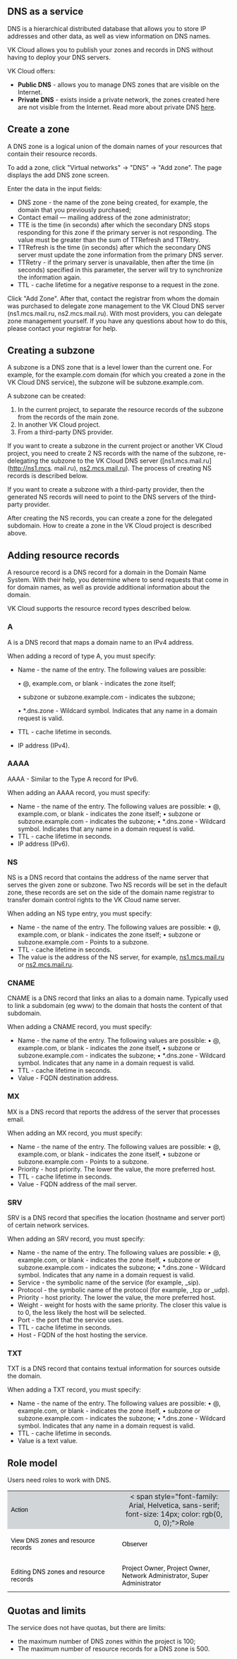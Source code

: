 ## DNS as a service

DNS is a hierarchical distributed database that allows you to store IP addresses and other data, as well as view information on DNS names.

VK Cloud allows you to publish your zones and records in DNS without having to deploy your DNS servers.

VK Cloud offers:

- **Public DNS** - allows you to manage DNS zones that are visible on the Internet.
- **Private DNS** - exists inside a private network, the zones created here are not visible from the Internet. Read more about private DNS [here](https://mcs.mail.ru/help/ru_RU/networks/private-dns).

## Create a zone

A DNS zone is a logical union of the domain names of your resources that contain their resource records.

To add a zone, click "Virtual networks" -> "DNS" -> "Add zone". The page displays the add DNS zone screen.

Enter the data in the input fields:

- DNS zone - the name of the zone being created, for example, the domain that you previously purchased;
- Contact email — mailing address of the zone administrator;
- TTE is the time (in seconds) after which the secondary DNS stops responding for this zone if the primary server is not responding. The value must be greater than the sum of TTRefresh and TTRetry.
- TTRefresh is the time (in seconds) after which the secondary DNS server must update the zone information from the primary DNS server.
- TTRetry - if the primary server is unavailable, then after the time (in seconds) specified in this parameter, the server will try to synchronize the information again.
- TTL - cache lifetime for a negative response to a request in the zone.

Click "Add Zone". After that, contact the registrar from whom the domain was purchased to delegate zone management to the VK Cloud DNS server (ns1.mcs.mail.ru, ns2.mcs.mail.ru). With most providers, you can delegate zone management yourself. If you have any questions about how to do this, please contact your registrar for help.

## Creating a subzone

A subzone is a DNS zone that is a level lower than the current one. For example, for the example.com domain (for which you created a zone in the VK Cloud DNS service), the subzone will be subzone.example.com.

A subzone can be created:

1. In the current project, to separate the resource records of the subzone from the records of the main zone.
2. In another VK Cloud project.
3. From a third-party DNS provider.

If you want to create a subzone in the current project or another VK Cloud project, you need to create 2 NS records with the name of the subzone, re-delegating the subzone to the VK Cloud DNS server ([ns1.mcs.mail.ru](http://ns1.mcs. mail.ru), [ns2.mcs.mail.ru](http://ns2.mcs.mail.ru)). The process of creating NS records is described below.

If you want to create a subzone with a third-party provider, then the generated NS records will need to point to the DNS servers of the third-party provider.

After creating the NS records, you can create a zone for the delegated subdomain. How to create a zone in the VK Cloud project is described above.

## Adding resource records

A resource record is a DNS record for a domain in the Domain Name System. With their help, you determine where to send requests that come in for domain names, as well as provide additional information about the domain.

VK Cloud supports the resource record types described below.

### A

A is a DNS record that maps a domain name to an IPv4 address.

When adding a record of type A, you must specify:

- Name - the name of the entry. The following values ​​are possible:

  • @, example.com, or blank - indicates the zone itself;

  • subzone or subzone.example.com - indicates the subzone;

  • \*.dns.zone - Wildcard symbol. Indicates that any name in a domain request is valid.

- TTL - cache lifetime in seconds.
- IP address (IPv4).

### AAAA

AAAA - Similar to the Type A record for IPv6.

When adding an AAAA record, you must specify:

- Name - the name of the entry. The following values ​​are possible:
  • @, example.com, or blank - indicates the zone itself;
  • subzone or subzone.example.com - indicates the subzone;
  • \*.dns.zone - Wildcard symbol. Indicates that any name in a domain request is valid.
- TTL - cache lifetime in seconds.
- IP address (IPv6).

### NS

NS is a DNS record that contains the address of the name server that serves the given zone or subzone. Two NS records will be set in the default zone, these records are set on the side of the domain name registrar to transfer domain control rights to the VK Cloud name server.

When adding an NS type entry, you must specify:

- Name - the name of the entry. The following values ​​are possible:
  • @, example.com, or blank - indicates the zone itself;
  • subzone or subzone.example.com - Points to a subzone.
- TTL - cache lifetime in seconds.
- The value is the address of the NS server, for example, [ns1.mcs.mail.ru](http://ns1.mcs.mail.ru) or [ns2.mcs.mail.ru](http://ns2.mcs.mail.ru).

### CNAME

CNAME is a DNS record that links an alias to a domain name. Typically used to link a subdomain (eg www) to the domain that hosts the content of that subdomain.

When adding a CNAME record, you must specify:

- Name - the name of the entry. The following values ​​are possible:
  • @, example.com, or blank - indicates the zone itself,
  • subzone or subzone.example.com - indicates the subzone;
  • \*.dns.zone - Wildcard symbol. Indicates that any name in a domain request is valid.
- TTL - cache lifetime in seconds.
- Value - FQDN destination address.

### MX

MX is a DNS record that reports the address of the server that processes email.

When adding an MX record, you must specify:

- Name - the name of the entry. The following values ​​are possible:
  • @, example.com, or blank - indicates the zone itself,
  • subzone or subzone.example.com - Points to a subzone.
- Priority - host priority. The lower the value, the more preferred host.
- TTL - cache lifetime in seconds.
- Value - FQDN address of the mail server.

### SRV

SRV is a DNS record that specifies the location (hostname and server port) of certain network services.

When adding an SRV record, you must specify:

- Name - the name of the entry. The following values ​​are possible:
  • @, example.com, or blank - indicates the zone itself,
  • subzone or subzone.example.com - indicates the subzone;
  • \*.dns.zone - Wildcard symbol. Indicates that any name in a domain request is valid.
- Service - the symbolic name of the service (for example, \_sip).
- Protocol - the symbolic name of the protocol (for example, \_tcp or \_udp).
- Priority - host priority. The lower the value, the more preferred host.
- Weight - weight for hosts with the same priority. The closer this value is to 0, the less likely the host will be selected.
- Port - the port that the service uses.
- TTL - cache lifetime in seconds.
- Host - FQDN of the host hosting the service.

### TXT

TXT is a DNS record that contains textual information for sources outside the domain.

When adding a TXT record, you must specify:

- Name - the name of the entry. The following values ​​are possible:
  • @, example.com, or blank - indicates the zone itself,
  • subzone or subzone.example.com - indicates the subzone;
  • \*.dns.zone - Wildcard symbol. Indicates that any name in a domain request is valid.
- TTL - cache lifetime in seconds.
- Value is a text value.

## Role model

Users need roles to work with DNS.

<table style="width: 100%;"><tbody><tr><td style="width: 50%; background-color: rgb(209, 213, 216);"><div style="text- align: center;"><span style="font-family: Arial, Helvetica, sans-serif; font-size: 14px; color: rgb(0, 0, 0);">Action</span></div ></td><td style="width: 50%; text-align: center; background-color: rgb(209, 213, 216);"><div style="text-align: center;">< span style="font-family: Arial, Helvetica, sans-serif; font-size: 14px; color: rgb(0, 0, 0);">Role</span></div></td></ tr><tr><td style="width: 50%; text-align: center;"><p id="isPasted" style="text-align: left;"><span style="font-family: Arial, Helvetica, sans-serif; font-size: 14px; color: rgb(0, 0, 0);">View DNS zones and resource records</span></p></td><td style=" width: 50.0000%;"><p id="isPasted" style="text-align: left;"><span style="font-family: Arial, Helvetica, sans-serif; font-size: 14px; color: rgb(0, 0, 0);">Observer</span></p></td></tr><tr><td style="width: 50.0000%;"><p id="isPasted" ><span style="font-fam ily: Arial, Helvetica, sans-serif; font-size: 14px; color: rgb(0, 0, 0);">Editing DNS zones and resource records</span></p></td><td style="width: 50.0000%;"><span style="font- family: Arial, Helvetica, sans-serif; font-size: 14px; color: rgb(0, 0, 0);">Project Owner, Project Owner, Network Administrator, Super Administrator</span></td></tr></tbody></table>

## Quotas and limits

The service does not have quotas, but there are limits:

- the maximum number of DNS zones within the project is 100;
- The maximum number of resource records for a DNS zone is 500.
